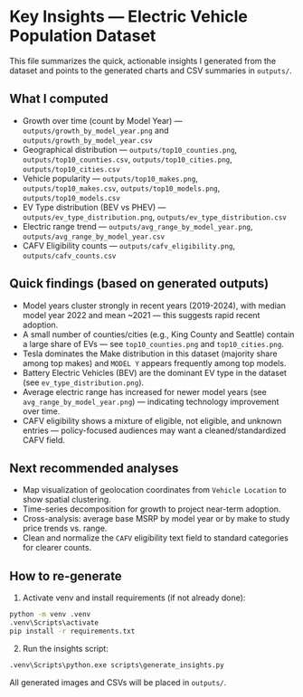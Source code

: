 # Key Insights — Electric Vehicle Population Dataset

This file summarizes the quick, actionable insights I generated from the dataset and points to the generated charts and CSV summaries in `outputs/`.

## What I computed
- Growth over time (count by Model Year) — `outputs/growth_by_model_year.png` and `outputs/growth_by_model_year.csv`
- Geographical distribution — `outputs/top10_counties.png`, `outputs/top10_counties.csv`, `outputs/top10_cities.png`, `outputs/top10_cities.csv`
- Vehicle popularity — `outputs/top10_makes.png`, `outputs/top10_makes.csv`, `outputs/top10_models.png`, `outputs/top10_models.csv`
- EV Type distribution (BEV vs PHEV) — `outputs/ev_type_distribution.png`, `outputs/ev_type_distribution.csv`
- Electric range trend — `outputs/avg_range_by_model_year.png`, `outputs/avg_range_by_model_year.csv`
- CAFV Eligibility counts — `outputs/cafv_eligibility.png`, `outputs/cafv_counts.csv`

## Quick findings (based on generated outputs)
- Model years cluster strongly in recent years (2019-2024), with median model year 2022 and mean ~2021 — this suggests rapid recent adoption.
- A small number of counties/cities (e.g., King County and Seattle) contain a large share of EVs — see `top10_counties.png` and `top10_cities.png`.
- Tesla dominates the Make distribution in this dataset (majority share among top makes) and `MODEL Y` appears frequently among top models.
- Battery Electric Vehicles (BEV) are the dominant EV type in the dataset (see `ev_type_distribution.png`).
- Average electric range has increased for newer model years (see `avg_range_by_model_year.png`) — indicating technology improvement over time.
- CAFV eligibility shows a mixture of eligible, not eligible, and unknown entries — policy-focused audiences may want a cleaned/standardized CAFV field.

## Next recommended analyses
- Map visualization of geolocation coordinates from `Vehicle Location` to show spatial clustering.
- Time-series decomposition for growth to project near-term adoption.
- Cross-analysis: average base MSRP by model year or by make to study price trends vs. range.
- Clean and normalize the `CAFV` eligibility text field to standard categories for clearer counts.

## How to re-generate
1. Activate venv and install requirements (if not already done):

```cmd
python -m venv .venv
.venv\Scripts\activate
pip install -r requirements.txt
```

2. Run the insights script:

```cmd
.venv\Scripts\python.exe scripts\generate_insights.py
```

All generated images and CSVs will be placed in `outputs/`.

